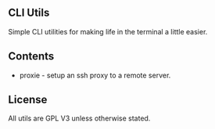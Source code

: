 

## CLI Utils

Simple CLI utilities for 
making life in the terminal a little easier.

## Contents
 
 * proxie - setup an ssh proxy to a remote server.


## License

All utils are GPL V3 unless
otherwise stated.